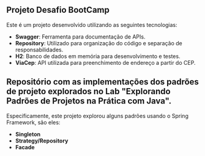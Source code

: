 ## Projeto Desafio BootCamp

Este é um projeto desenvolvido utilizando as seguintes tecnologias:

- **Swagger**: Ferramenta para documentação de APIs.
- **Repository**: Utilizado para organização do código e separação de responsabilidades.
- **H2**: Banco de dados em memória para desenvolvimento e testes.
- **ViaCep**: API utilizada para preenchimento de endereço a partir do CEP.

## Repositório com as implementações dos padrões de projeto explorados no Lab "Explorando Padrões de Projetos na Prática com Java".
Especificamente, este projeto explorou alguns padrões usando o Spring Framework, são eles:
- **Singleton**
- **Strategy/Repository**
- **Facade**
